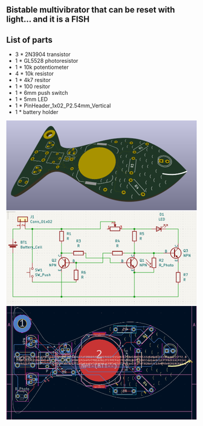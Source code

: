 ## Bistable multivibrator that can be reset with light... and it is a **FISH**
## List of parts
- 3 * 2N3904 transistor
- 1 * GL5528 photoresistor
- 1 * 10k potentiometer
- 4 * 10k resistor
- 1 * 4k7 resitor
- 1 * 100 resitor
- 1 * 6mm push switch
- 1 * 5mm LED
- 1 * PinHeader_1x02_P2.54mm_Vertical
- 1 * battery holder


<img src=3d.png>
<img src=schemat.png>
<img src=pcb.png>
